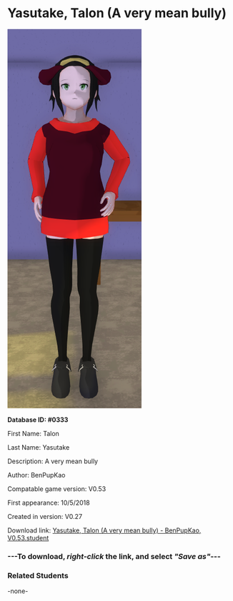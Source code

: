 # Yasutake, Talon (A very mean bully)

<img src="../../Files/Images/Yasutake, Talon (A very mean bully).png" title="Yasutake, Talon (A very mean bully) - BenPupKao, V0.53">

**Database ID: #0333**

First Name: Talon

Last Name: Yasutake

Description: A very mean bully

Author: BenPupKao

Compatable game version: V0.53

First appearance: 10/5/2018

Created in version: V0.27

Download link: <a href="https://raw.githubusercontent.com/Arbiter1223/Daigaku-Gurashi-Custom-Students/master/Files/Student%20Files/Yasutake%2C%20Talon%20(A%20very%20mean%20bully)%20-%20BenPupKao%2C%20V0.53.student">Yasutake, Talon (A very mean bully) - BenPupKao, V0.53.student</a>

### ---**To download, _right-click_ the link, and select _"Save as"_**---

### Related Students

-none-
